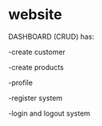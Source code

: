 # website


DASHBOARD (CRUD)  has:


-create customer 


-create products
 
 
 
 
-profile



-register system





-login and logout system
